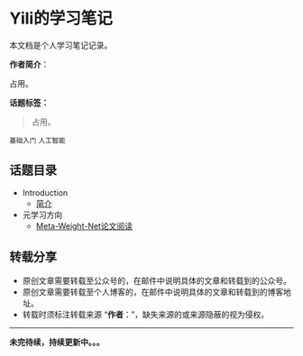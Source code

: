 # Yili的学习笔记



本文档是个人学习笔记记录。



**作者简介**：

占用。

**话题标签：**

> 占用。

`基础入门` `人工智能`



## 话题目录

- Introduction
    - [简介](README.md)
- 元学习方向
    - [Meta-Weight-Net论文阅读](/nodejs/Meta-Weight-Net.md)

## 转载分享

* 原创文章需要转载至公众号的，在邮件中说明具体的文章和转载到的公众号。
* 原创文章需要转载至个人博客的，在邮件中说明具体的文章和转载到的博客地址。
* 转载时须标注转载来源 “**作者**：”，缺失来源的或来源隐蔽的视为侵权。



<hr/>

**未完待续，持续更新中。。。**
